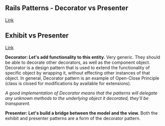 ## Rails Patterns - Decorator vs Presenter
[Link](http://stackoverflow.com/questions/7860301/rails-patterns-decorator-vs-presenter)

## Exhibit vs Presenter
[Link](http://mikepackdev.com/blog_posts/31-exhibit-vs-presenter)

__Decorator: Let's add functionality to this entity.__ Very generic. They should be able to decorate other decorators, as well as the component object. Decorator is a design pattern that is used to extend the functionality of specific object by wrapping it, without effecting other instances of that object. In general, Decorator pattern is an example of Open-Close Principle (class is closed for modifications by available for extensions).

_A good implementation of Decorator means that the patterns will delegate any unknown methods to the underlying object it decorated, they'll be transparent._

__Presenter: Let's build a bridge between the model and the view.__ Both the exhibit and presenter patterns are a form of the decorator pattern.
